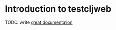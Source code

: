 # Introduction to testcljweb

TODO: write [great documentation](http://jacobian.org/writing/what-to-write/)

